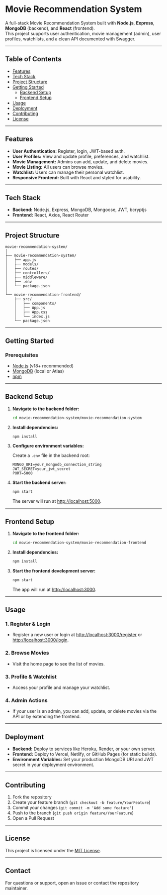 # Movie Recommendation System

A full-stack Movie Recommendation System built with **Node.js**, **Express**, **MongoDB** (backend), and **React** (frontend).  
This project supports user authentication, movie management (admin), user profiles, watchlists, and a clean API documented with Swagger.

---

## Table of Contents

- [Features](#features)
- [Tech Stack](#tech-stack)
- [Project Structure](#project-structure)
- [Getting Started](#getting-started)
  - [Backend Setup](#backend-setup)
  - [Frontend Setup](#frontend-setup)
- [Usage](#usage)
- [Deployment](#deployment)
- [Contributing](#contributing)
- [License](#license)

---

## Features

- **User Authentication:** Register, login, JWT-based auth.
- **User Profiles:** View and update profile, preferences, and watchlist.
- **Movie Management:** Admins can add, update, and delete movies.
- **Movie Listing:** All users can browse movies.
- **Watchlist:** Users can manage their personal watchlist.
- **Responsive Frontend:** Built with React and styled for usability.

---

## Tech Stack

- **Backend:** Node.js, Express, MongoDB, Mongoose, JWT, bcryptjs
- **Frontend:** React, Axios, React Router

---

## Project Structure

```
movie-recommendation-system/
│
├── movie-recommendation-system/
│   ├── app.js
│   ├── models/
│   ├── routes/
│   ├── controllers/
│   ├── middleware/
│   ├── .env
│   └── package.json
│
└── movie-recommendation-frontend/
    ├── src/
    │   ├── components/
    │   ├── App.js
    │   ├── App.css
    │   └── index.js
    └── package.json
```

---

## Getting Started

### Prerequisites

- [Node.js](https://nodejs.org/) (v18+ recommended)
- [MongoDB](https://www.mongodb.com/) (local or Atlas)
- [npm](https://www.npmjs.com/)

---

## Backend Setup

1. **Navigate to the backend folder:**
   ```sh
   cd movie-recommendation-system/movie-recommendation-system
   ```

2. **Install dependencies:**
   ```sh
   npm install
   ```

3. **Configure environment variables:**

   Create a `.env` file in the backend root:
   ```
   MONGO_URI=your_mongodb_connection_string
   JWT_SECRET=your_jwt_secret
   PORT=5000
   ```

4. **Start the backend server:**
   ```sh
   npm start
   ```
   The server will run at [http://localhost:5000](http://localhost:5000).

---

## Frontend Setup

1. **Navigate to the frontend folder:**
   ```sh
   cd movie-recommendation-system/movie-recommendation-frontend
   ```

2. **Install dependencies:**
   ```sh
   npm install
   ```

3. **Start the frontend development server:**
   ```sh
   npm start
   ```
   The app will run at [http://localhost:3000](http://localhost:3000).

---

## Usage

### 1. **Register & Login**
- Register a new user or login at [http://localhost:3000/register](http://localhost:3000/register) or [http://localhost:3000/login](http://localhost:3000/login).

### 2. **Browse Movies**
- Visit the home page to see the list of movies.

### 3. **Profile & Watchlist**
- Access your profile and manage your watchlist.

### 4. **Admin Actions**
- If your user is an admin, you can add, update, or delete movies via the API or by extending the frontend.

---

## Deployment

- **Backend:** Deploy to services like Heroku, Render, or your own server.
- **Frontend:** Deploy to Vercel, Netlify, or GitHub Pages (for static builds).
- **Environment Variables:** Set your production MongoDB URI and JWT secret in your deployment environment.

---

## Contributing

1. Fork the repository
2. Create your feature branch (`git checkout -b feature/YourFeature`)
3. Commit your changes (`git commit -m 'Add some feature'`)
4. Push to the branch (`git push origin feature/YourFeature`)
5. Open a Pull Request

---

## License

This project is licensed under the [MIT License](LICENSE).

---

## Contact

For questions or support, open an issue or contact the repository maintainer.